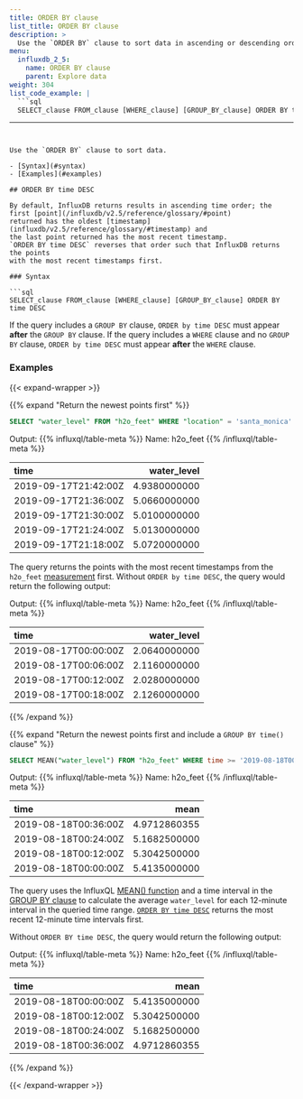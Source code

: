 ```yaml
---
title: ORDER BY clause
list_title: ORDER BY clause
description: >
  Use the `ORDER BY` clause to sort data in ascending or descending order.
menu:
  influxdb_2_5:
    name: ORDER BY clause
    parent: Explore data
weight: 304
list_code_example: |
  ```sql
  SELECT_clause FROM_clause [WHERE_clause] [GROUP_BY_clause] ORDER BY time DESC
  ```
---
```


Use the `ORDER BY` clause to sort data.

- [Syntax](#syntax)
- [Examples](#examples)

## ORDER BY time DESC

By default, InfluxDB returns results in ascending time order; the first [point](/influxdb/v2.5/reference/glossary/#point)
returned has the oldest [timestamp](influxdb/v2.5/reference/glossary/#timestamp) and
the last point returned has the most recent timestamp.
`ORDER BY time DESC` reverses that order such that InfluxDB returns the points
with the most recent timestamps first.

### Syntax

```sql
SELECT_clause FROM_clause [WHERE_clause] [GROUP_BY_clause] ORDER BY time DESC
```

If the query includes a `GROUP BY` clause, `ORDER by time DESC` must appear **after** the `GROUP BY` clause.
If the query includes a `WHERE` clause and no `GROUP BY` clause, `ORDER by time DESC` must appear **after** the `WHERE` clause.

### Examples

{{< expand-wrapper >}}

{{% expand "Return the newest points first" %}}

```sql
SELECT "water_level" FROM "h2o_feet" WHERE "location" = 'santa_monica' ORDER BY time DESC
```
Output:
{{% influxql/table-meta %}}
Name: h2o_feet
{{% /influxql/table-meta %}}

| time   | water_level |
| :-------------- | ------------------:|
| 2019-09-17T21:42:00Z | 4.9380000000|
| 2019-09-17T21:36:00Z | 5.0660000000|
| 2019-09-17T21:30:00Z | 5.0100000000|
| 2019-09-17T21:24:00Z | 5.0130000000|
| 2019-09-17T21:18:00Z | 5.0720000000|

The query returns the points with the most recent timestamps from the
`h2o_feet` [measurement](/influxdb/v2.5/reference/glossary/#measurement) first.
Without `ORDER by time DESC`, the query would return the following output:

Output:
{{% influxql/table-meta %}}
Name: h2o_feet
{{% /influxql/table-meta %}}

| time   | water_level |
| :-------------- | ------------------:|
| 2019-08-17T00:00:00Z | 2.0640000000|
| 2019-08-17T00:06:00Z | 2.1160000000|
| 2019-08-17T00:12:00Z | 2.0280000000|
| 2019-08-17T00:18:00Z | 2.1260000000|

{{% /expand %}}

{{% expand "Return the newest points first and include a `GROUP BY time()` clause" %}}

```sql
SELECT MEAN("water_level") FROM "h2o_feet" WHERE time >= '2019-08-18T00:00:00Z' AND time <= '2019-08-18T00:42:00Z' GROUP BY time(12m) ORDER BY time DESC
```
Output:
{{% influxql/table-meta %}}
Name: h2o_feet
{{% /influxql/table-meta %}}

| time   | mean |
| :-------------- | ------------------:|
| 2019-08-18T00:36:00Z | 4.9712860355|
| 2019-08-18T00:24:00Z | 5.1682500000|
| 2019-08-18T00:12:00Z | 5.3042500000|
| 2019-08-18T00:00:00Z | 5.4135000000|

The query uses the InfluxQL [MEAN() function](/influxdb/v2.5/query-data/influxql/view-functions/aggregates/#mean)
and a time interval in the [GROUP BY clause](/influxdb/v2.5/query-data/influxql/explore-data/group-by/)
to calculate the average `water_level` for each 12-minute
interval in the queried time range.
[`ORDER BY time DESC`](/influxdb/v2.5/query-data/influxql/explore-data/order-by/#order-by-time-desc) returns the most recent 12-minute time intervals
first.

Without `ORDER BY time DESC`, the query would return the following output:

Output:
{{% influxql/table-meta %}}
Name: h2o_feet
{{% /influxql/table-meta %}}

| time   | mean |
| :-------------- | ------------------:|
| 2019-08-18T00:00:00Z | 5.4135000000|
| 2019-08-18T00:12:00Z | 5.3042500000|
| 2019-08-18T00:24:00Z | 5.1682500000|
| 2019-08-18T00:36:00Z | 4.9712860355|

{{% /expand %}}

{{< /expand-wrapper >}}
